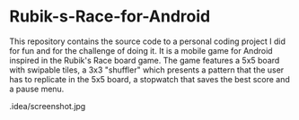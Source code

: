 # Rubik-s-Race-for-Android

This repository contains the source code to a personal coding project I did for fun and for the challenge of doing it. It is a mobile game for Android inspired in the Rubik's Race board game.
The game features a 5x5 board with swipable tiles, a 3x3 "shuffler" which presents a pattern that the user has to replicate in the 5x5 board, a stopwatch that saves the best score and a pause menu.

.idea/screenshot.jpg
